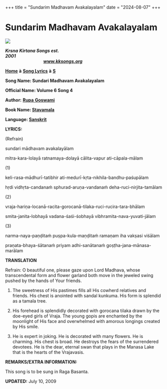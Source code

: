 +++
title = "Sundarim Madhavam Avakalayalam"
date = "2024-08-07"
+++

# Sundarim Madhavam Avakalayalam
**[![](http://kksongs.org/image_files/image002.jpg)](http://kksongs.org/)**

**_Krsna_** **_Kirtana Songs est. 2001_**                                                                                                                                                      **_www.kksongs.org_**

**[Home](http://kksongs.org/)** **à** **[Song Lyrics](http://kksongs.org/lyrics.html)** **à** **[S](http://kksongs.org/songs/song_s.html)**

**Song Name: Sundari Madhavam Avakalayalam**

**Official Name: Volume 6 Song 4**

**Author:** [**Rupa** **Goswami**](http://kksongs.org/authors/list/rupa.html)

**Book Name: [Stavamala](http://kksongs.org/authors/stavamala.html)**

**Language: [Sanskrit](http://kksongs.org/language/list/sanskrit.html)**

**LYRICS:**

(Refrain)

sundari mādhavam avakalayālam

mitra-kara-lolayā ratnamaya-dolayā cālita-vapur ati-cāpala-mālam

(1)

keli-rasa-mādhurī-tatibhir ati-medurī-kṛta-nikhila-bandhu-paśupālam

hṛdi vidhṛta-candanaḿ sphurad-aruṇa-vandanaḿ deha-ruci-nirjita-tamālam

(2)

vraja-hariṇa-locanā-racita-gorocanā-tilaka-ruci-rucira-tara-bhālam

smita-janita-lobhayā vadana-śaśi-śobhayā vibhramita-nava-yuvati-jālam

(3)

narma-naya-paṇḍitaḿ puṣpa-kula-maṇḍitaḿ ramaṇam iha vakṣasi viśālam

praṇata-bhaya-śātanaḿ priyam adhi-sanātanaḿ goṣṭha-jana-mānasa-marālam

**TRANSLATION**

Refrain: O beautiful one, please gaze upon Lord Madhava, whose transcendental form and flower garland both move in the jeweled swing pushed by the hands of Your friends.

1) The sweetness of His pastimes fills all His cowherd relatives and friends. His chest is anointed with sandal kunkuma. His form is splendid as a tamala tree.

2) His forehead is splendidly decorated with gorocana tilaka drawn by the doe-eyed girls of Vraja. The young gopis are enchanted by the moonlight of His face and overwhelmed with amorous longings created by His smile.

3) He is expert in joking. He is decorated with many flowers. He is charming. His chest is broad. He destroys the fears of the surrendered devotees. He is the dear, eternal swan that plays in the Manasa Lake that is the hearts of the Vrajavasis.

**REMARKS/EXTRA INFORMATION:**

This song is to be sung in Raga Basanta.

**UPDATED:** July 10, 2009
